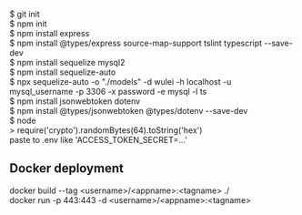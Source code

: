 $ git init\
$ npm init\
$ npm install express\
$ npm install @types/express source-map-support tslint typescript --save-dev\
$ npm install sequelize mysql2\
$ npm install sequelize-auto\
$ npx sequelize-auto -o "./models" -d wulei -h localhost -u mysql_username -p 3306 -x password -e mysql -l ts\
$ npm install jsonwebtoken dotenv\
$ npm install @types/jsonwebtoken @types/dotenv --save-dev\
$ node\
\> require('crypto').randomBytes(64).toString('hex')\
paste to .env like 'ACCESS_TOKEN_SECRET=...'

## Docker deployment
docker build --tag \<username\>/\<appname\>:\<tagname\> ./\
docker run -p 443:443 -d \<username\>/\<appname\>:<tagname\>